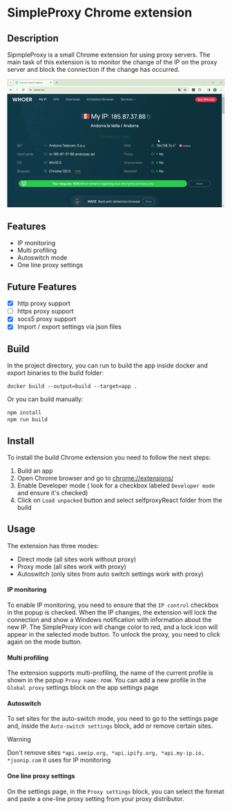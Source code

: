 # SimpleProxy Chrome extension

## Description

SipmpleProxy is a small Chrome extension for using proxy servers. 
The main task of this extension is to monitor the change of the IP on the proxy server and block the connection if the change has occurred.

<div align="center">

![photomaker_demo_fast](assets/asset1)

</div>

## Features
- IP monitoring
- Multi profiling
- Autoswitch mode
- One line proxy settings
## Future Features
- [x] http proxy support
- [ ] https proxy support
- [X] socs5 proxy support
- [x] Import / export settings via json files

## Build

In the project directory, you can run to build the app inside docker and export binaries to the build folder:
```
docker build --output=build --target=app .
```
Or you can build manually:

```
npm install
npm run build
```

## Install

To install the build Chrome extension you need to follow the next steps:
1. Build an app
2. Open Chrome browser and go to [chrome://extensions/](chrome://extensions/)
3. Enable Developer mode ( look for a checkbox labeled `Developer mode` and ensure it's checked)
4. Click on `Load unpacked` button and select selfproxyReact folder from the build

## Usage
The extension has three modes:
- Direct mode (all sites work without proxy)
- Proxy mode (all sites work with proxy)
- Autoswitch (only sites from auto switch settings work with proxy)

#### IP monitoring
To enable IP monitoring, you need to ensure that the `IP control` checkbox in the popup is checked. When the IP changes,
the extension will lock the connection and show a Windows notification with information about the new IP. The SimpleProxy 
icon will change color to red, and a lock icon will appear in the selected mode button. To unlock the proxy, you need to 
click again on the mode button.

#### Multi profiling
The extension supports multi-profiling, the name of the current profile is shown in the popup `Proxy name:` row.
You can add a new profile in the `Global proxy` settings block on the app settings page 

#### Autoswitch
To set sites for the auto-switch mode, you need to go to the settings page and, inside the `Auto-switch settings` block, 
add or remove certain sites.
> [!WARNING]
> Don't remove sites `*api.seeip.org, *api.ipify.org, *api.my-ip.io, *jsonip.com` it uses for IP monitoring

#### One line proxy settings
On the settings page, in the `Proxy settings` block, you can select the format and paste a one-line proxy setting from your proxy distributor.

